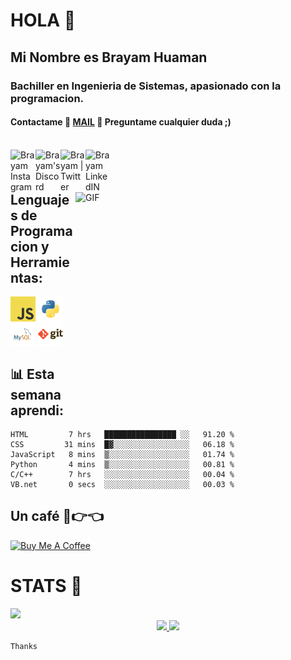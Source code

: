 # HOLA :notebook:
## Mi Nombre es Brayam Huaman
### Bachiller en Ingenieria de Sistemas, apasionado con la programacion.
#### Contactame 💼 [MAIL](bhuaman@vk.com) 💬 Preguntame cualquier duda ;)
<br>
<a href="https://www.instagram.com/brayamhuaman/">
  <img align="left" title="Brayam Instagram" width="40px" src="https://raw.githubusercontent.com/hussainweb/hussainweb/main/icons/instagram.png" />
</a>
<a href="https://discord.gg/XTW52Kt">
  <img align="left" title="Brayam's Discord" width="40px" src="https://raw.githubusercontent.com/peterthehan/peterthehan/master/assets/discord.svg" />
</a>
<a href="https://twitter.com/brayamhuaman">
  <img align="left" title="Brayam | Twitter" width="40px" src="https://raw.githubusercontent.com/peterthehan/peterthehan/master/assets/twitter.svg" />
</a>
<a href="https://www.linkedin.com/in/brayamhuaman">
  <img align="left" title="Brayam LinkedIN" width="40px" src="https://raw.githubusercontent.com/peterthehan/peterthehan/master/assets/linkedin.svg" />
</a>
</br>

  <img align="right" alt="GIF" src="https://i.pinimg.com/originals/a0/d5/81/a0d581666d26dd9c66bf8ed395cba948.gif" width="400" height="320" />


## **Lenguajes de Programacion y Herramientas:**  
<div style="display: inline_block">
<img align="center" title="JavaScript" height="40" width="40" src="https://raw.githubusercontent.com/github/explore/80688e429a7d4ef2fca1e82350fe8e3517d3494d/topics/javascript/javascript.png">
<img align="center" title="Python" height="40" width="40" src="https://raw.githubusercontent.com/github/explore/80688e429a7d4ef2fca1e82350fe8e3517d3494d/topics/python/python.png">
<img align="center" title="MySQL" height="40" width="40" src="https://raw.githubusercontent.com/github/explore/80688e429a7d4ef2fca1e82350fe8e3517d3494d/topics/mysql/mysql.png">
<img align="center" title="Git" height="40" width="40" src="https://raw.githubusercontent.com/github/explore/80688e429a7d4ef2fca1e82350fe8e3517d3494d/topics/git/git.png">
</div>


## 📊 **Esta semana aprendi:**
<!--START_SECTION:waka-->

```text
HTML         7 hrs   ████████████████ ░░   91.20 %
CSS         31 mins  █▓░░░░░░░░░░░░░░░░░   06.18 %
JavaScript   8 mins  ▒░░░░░░░░░░░░░░░░░░   01.74 %
Python       4 mins  ▒░░░░░░░░░░░░░░░░░░   00.81 %
C/C++        7 hrs   ░░░░░░░░░░░░░░░░░░░   00.04 %
VB.net       0 secs  ░░░░░░░░░░░░░░░░░░░   00.03 %
```
<!--END_SECTION:waka-->

## Un café 🥺👉👈
<a href="https://www.buymeacoffee.com/brayamhuaman" target="_blank"><img src="https://cdn.buymeacoffee.com/buttons/v2/default-red.png" alt="Buy Me A Coffee" width="150" ></a>

<!-- TODO-IST:START -->

<!-- TODO-IST:END -->


# STATS :floppy_disk:
<div align="left">
  <a href="https://github.com/brayamhuaman">
    <img width="50%" height="auto" src="https://github-readme-stats.vercel.app/api/top-langs/?username=brayamhuaman&layout=compact&langs_count=7&hide_border=true&title_color=00bfbf&text_color=00bfbf&bg_color=0d1117"/> 
 </div>
  
  <div align="center">
<a href="http://www.github.com/brayamhuaman">
<img width="40%" height="auto" src="https://github-readme-streak-stats.herokuapp.com/?user=brayamhuaman&stroke=ffffff&background=black&ring=0891b2&fire=0891b2&currStreakNum=ffffff&currStreakLabel=0891b2&sideNums=ffffff&sideLabels=ffffff&dates=ffffff&hide_border=true"/>
      <img width="40%" height="auto" src="https://github-readme-stats.vercel.app/api?username=brayamhuaman&show_icons=true&theme=gotham"/>

  </div>
  

```py
Thanks
```
